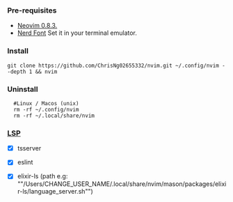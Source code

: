 ### Pre-requisites

- [Neovim 0.8.3.](https://github.com/neovim/neovim/releases/tag/v0.8.0)
- [Nerd Font](https://www.nerdfonts.com) Set it in your terminal emulator.

### Install

`git clone https://github.com/ChrisNg02655332/nvim.git ~/.config/nvim --depth 1 && nvim`

### Uninstall

```
  #Linux / Macos (unix)
  rm -rf ~/.config/nvim
  rm -rf ~/.local/share/nvim
```

### [LSP](https://github.com/neovim/nvim-lspconfig/blob/master/doc/server_configurations.md "LSP")

- [x] tsserver
- [x] eslint
- [x] elixir-ls (path e.g: ""/Users/CHANGE_USER_NAME/.local/share/nvim/mason/packages/elixir-ls/language_server.sh"")


